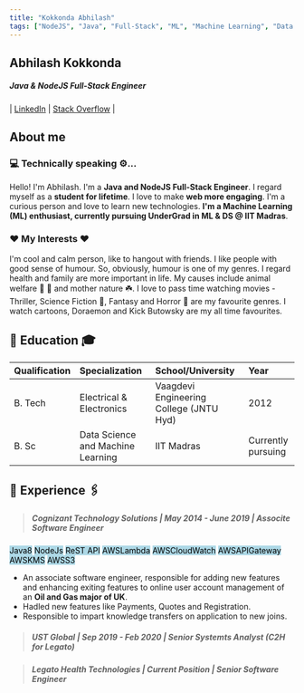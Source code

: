 ```yaml
---
title: "Kokkonda Abhilash"
tags: ["NodeJS", "Java", "Full-Stack", "ML", "Machine Learning", "Data Science", "IIT Madras"]
---
```

## Abhilash Kokkonda
##### **Java & NodeJS Full-Stack Engineer**
| [LinkedIn](https://www.linkedin.com/in/kokkonda-abhilash) | [Stack Overflow](https://stackoverflow.com/users/story/9832322) |

## About me

### 💻 Technically speaking ⚙️...
Hello! I'm Abhilash. I'm a **Java and NodeJS Full-Stack Engineer**. I regard myself as a **student for lifetime**. I love to make **web more engaging**. I'm a curious person and love to learn new technologies. **I'm a Machine Learning (ML) enthusiast, currently pursuing UnderGrad in ML & DS @ IIT Madras**.

### ❤️ My Interests ❤️
I'm cool and calm person, like to hangout with friends. I like people with good sense of humour. So, obviously, humour is one of my genres. I regard health and family are more important in life. My causes include animal welfare 🐶 🐾 and mother nature ☘️. I love to pass time watching movies - Thriller, Science Fiction 🤖, Fantasy and Horror 🧟 are my favourite genres. I watch cartoons, Doraemon and Kick Butowsky are my all time favourites.

## 🏫 Education 🎓

| Qualification| Specialization                    | School/University                       | Year               |
| :----------- | :-------------------------------- | :-------------------------------------- | :----------------- |
| B. Tech      | Electrical & Electronics          | Vaagdevi Engineering College (JNTU Hyd) | 2012               |
| B. Sc        | Data Science and Machine Learning | IIT Madras                              | Currently pursuing |

## 💼 Experience 🖇️

> ##### Cognizant Technology Solutions | May 2014 - June 2019 | Associte Software Engineer
<mark style="background-color: lightblue">Java8</mark> <mark style="background-color: lightblue">NodeJs</mark> <mark style="background-color: lightblue">ReST API</mark> <mark style="background-color: lightblue">AWSLambda</mark> <mark style="background-color: lightblue">AWSCloudWatch</mark> <mark style="background-color: lightblue">AWSAPIGateway</mark> <mark style="background-color: lightblue">AWSKMS</mark> <mark style="background-color: lightblue">AWSS3</mark>
- An associate software engineer, responsible for adding new features and enhancing exiting features to online user account management of an **Oil and Gas major of UK**.
- Hadled new features like Payments, Quotes and Registration.
- Responsible to impart knowledge transfers on application to new joins.

> ##### UST Global | Sep 2019 - Feb 2020 | Senior Systemts Analyst (C2H for Legato)

> ##### Legato Health Technologies | Current Position | Senior Software Engineer